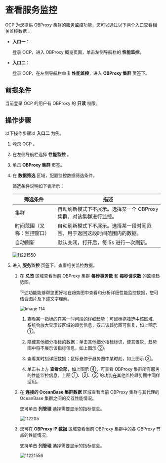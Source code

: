 查看服务监控
===================================

OCP 为您提供 OBProxy 集群的服务监控功能，您可以通过以下两个入口查看相关监控数据：

* **入口一：**

   登录 OCP，进入 OBProxy 概览页面，单击左侧导航栏的 **性能监控**。

* **入口二：**

   登录 OCP，在左侧导航栏单击 **性能监控**，进入 **OBProxy 集群** 页签下。

前提条件
-------------------------

当前登录 OCP 的用户有 OBProxy 的 **只读** 权限。

操作步骤
-------------------------

以下操作步骤以 **入口二** 为例。

1. 登录 OCP 。

2. 在左侧导航栏选择 **性能监控** 。

3. 单击 **OBProxy 集群** 页签。

4. 在 **数据筛选** 区域，配置监控数据筛选条件。

   筛选条件说明如下表所示：

   |     筛选条件  |  描述  |
   |---------------|---------|
   | 集群 | 自动刷新模式下不展示。选择某一个 OBProxy 集群，对该集群进行监控。  |
   | 时间范围（又称：监控窗口） | 自动刷新模式下不展示。选择某一段时间范围，用于返回这段时间范围内的数据。  |
   |自动刷新  |默认关闭，打开后，每 5s 进行一次刷新。|

    ![11221550](https://obbusiness-private.oss-cn-shanghai.aliyuncs.com/doc/img/ocp/410/obproxy%E7%9B%91%E6%8E%A7.png)

5. 进入 **服务监控** 页签下，查看相关监控数据。

   1. 在 **总览** 区域查看当前 OBProxy 集群 **每秒事务数** 和 **每秒请求数** 的监控趋势图。

        下述功能能够帮您更好地在趋势图中查看和分析详细性能监控数据，您可结合图片及下述文字理解。

        ![Image 114](https://obbusiness-private.oss-cn-shanghai.aliyuncs.com/doc/img/ocp/410/%E6%9C%8D%E5%8A%A1%E7%9B%91%E6%8E%A7.png)

        1. 查看某一指标的在某一时间段的详细趋势：可鼠标拖拽选中该区域，系统会放大显示该区域的趋势信息，双击该趋势图可恢复，如上图示 ①。

        2. 隐藏其他细分指标的数据：单击其他细分指标标识，使其置灰，趋势图中将不展示该指标信息，如上图示 ②。

        3. 查看某时刻详细数据：鼠标悬停于趋势图中某时刻，如上图示 ③。
        4. 单击右上方 **查看全部**，如上图示 ④，可查看 OBProxy 集群所有服务的性能监控信息。上图 ①、②、③ 的功能在其他监控趋势图中同样适用。

   2. 在 **连接的 OceanBase 集群数据** 区域查看当前 OBProxy 集群与其代理的 OceanBase 集群之间的交互性能情况。

        您可单击 **列管理** 选择需要显示的指标信息。

        ![112205](https://obbusiness-private.oss-cn-shanghai.aliyuncs.com/doc/img/ocp/401/%E8%BF%9E%E6%8E%A5%E7%9A%84ob%E9%9B%86%E7%BE%A4%E6%95%B0%E6%8D%AE1.png)

   3. 您可在 **OBProxy IP 数据** 区域查看当前 OBProxy 集群中的各 OBProxy 节点的性能情况。

        支持单击 **列管理** 选择需要显示的指标信息。

        ![11221556](https://obbusiness-private.oss-cn-shanghai.aliyuncs.com/doc/img/ocp/401/IP%E6%95%B0%E6%8D%AE1.png)
